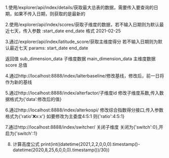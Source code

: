 1.使用/explorer/api/index/details/获取最大总表的数据，需要传入要查询的日期，如果不传入日期，则获取的是最新的

2.使用/explorer/api/index/scores/获取子维度的数据，若不输入日期则为默认最近七天，传入参数 :start_date end_date 格式 2021-02-25

3.通过/explorer/api/index/latitude_score/获取主维度得分 若不输入日期则为默认最近七天 params: start_date end_date

返回值
sub_dimension_data 子维度数据
main_dimension_data 主维度数据
score 总值





4.通过http://localhost:8888/index/lalterbaseline/修改基线，修改后，前一日将作为新的基线

5.通过http://localhost:8888/index/alterfactor/子维度id 修改子维度系数,传入数据格式为{‘data’:修改后的值}

6.通过http://localhost:8888/index/alterkospi/  修改综合指数得分接口,传入参数格式为{'ratio':x:x:x'} 如要修改为主委度4:5:1
则{'ratio':4:5:1}

7.通过http://localhost:8888/index/switcher/  关闭子维度 关闭为{'switch':0},开启为{'switch':1}


8. 计算高度公式 print(int((datetime(2021,2,2,0,0,0).timestamp()-datetime(2020,8,25,6,0,0,0).timestamp())/30))